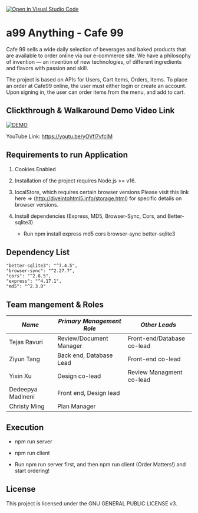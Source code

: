 [![Open in Visual Studio Code](https://classroom.github.com/assets/open-in-vscode-f059dc9a6f8d3a56e377f745f24479a46679e63a5d9fe6f495e02850cd0d8118.svg)](https://classroom.github.com/online_ide?assignment_repo_id=6368810&assignment_repo_type=AssignmentRepo)
# a99 Anything - Cafe 99

Cafe 99 sells a wide daily selection of beverages and baked products that are available to order online via our e-commerce site. We have a philosophy of invention — an invention of new technologies, of different ingredients and flavors with passion and skill.

The project is based on APIs for Users, Cart Items, Orders, Items. To place an order at Cafe99 online, the user must either login or create an account. Upon signing in, the user can order items from the menu, and add to cart.


## Clickthrough & Walkaround Demo Video Link
[![DEMO](https://img.youtube.com/vi/yOVfl7vfcIM/0.jpg)](https://www.youtube.com/watch?v=yOVfl7vfcIM)

YouTube Link: https://youtu.be/yOVfl7vfcIM

## Requirements to run Application

1. Cookies Enabled

2. Installation of the project requires Node.js >= v16.

3. localStore, which requires certain browser versions
    Please visit this link here => (http://diveintohtml5.info/storage.html) for specific details on browser versions.

4. Install dependencies (Express, MD5, Browser-Sync, Cors, and Better-sqlite3)
    -  Run npm install express md5 cors browser-sync better-sqlite3


## Dependency List

    "better-sqlite3": "^7.4.5",
    "browser-sync": "^2.27.7",
    "cors": "^2.8.5",
    "express": "^4.17.1",
    "md5": "^2.3.0"


## Team mangement & Roles

| *Name*           | *Primary Management Role*          | *Other Leads*                |
|------------------|------------------------------------|------------------------------|
| Tejas Ravuri     | Review/Document Manager            | Front-end/Database co-lead   |
| Ziyun Tang       | Back end, Database Lead            | Front-end co-lead            |
| Yixin Xu         | Design co-lead                     | Review Managment co-lead     |
| Dedeepya Madineni| Front end, Design lead             |                              |
| Christy Ming     | Plan Manager                       |                              |


## Execution
- npm run server
- npm run client

- Run npm run server first, and then npm run client (Order Matters!) and start ordering!

## License
This project is licensed under the GNU GENERAL PUBLIC LICENSE v3.

